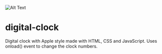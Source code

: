 ![Alt Text](https://media.giphy.com/media/vFKqnCdLPNOKc/giphy.gif)

# digital-clock
Digital clock with Apple style made with HTML, CSS and JavaScript.
Uses onload() event to change the clock numbers.
